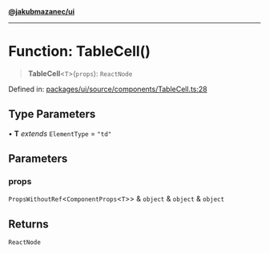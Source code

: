 [**@jakubmazanec/ui**](../README.md)

---

# Function: TableCell()

> **TableCell**\<`T`\>(`props`): `ReactNode`

Defined in:
[packages/ui/source/components/TableCell.ts:28](https://github.com/jakubmazanec/tools/blob/7c5f40d811171692b72a47160bc33d644201b16a/packages/ui/source/components/TableCell.ts#L28)

## Type Parameters

• **T** _extends_ `ElementType` = `"td"`

## Parameters

### props

`PropsWithoutRef`\<`ComponentProps`\<`T`\>\> & `object` & `object` & `object`

## Returns

`ReactNode`
